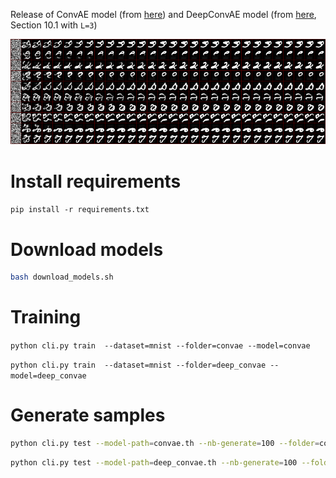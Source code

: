 Release  of ConvAE model (from [here](https://arxiv.org/pdf/1606.04345.pdf)) and DeepConvAE model (from [here](https://tel.archives-ouvertes.fr/tel-01838272/file/75406_CHERTI_2018_diffusion.pdf), Section 10.1 with `L=3`)

![](image.png)

# Install requirements

`pip install -r requirements.txt`

# Download models

```bash
bash download_models.sh
```

# Training

`python cli.py train  --dataset=mnist --folder=convae --model=convae`

`python cli.py train  --dataset=mnist --folder=deep_convae --model=deep_convae`

# Generate samples

```bash
python cli.py test --model-path=convae.th --nb-generate=100 --folder=convae
```

```bash
python cli.py test --model-path=deep_convae.th --nb-generate=100 --folder=deep_convae
```
